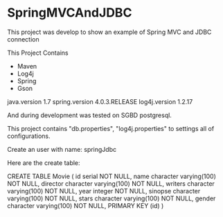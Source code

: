 # SpringMVCAndJDBC
This project was develop to show an example of Spring MVC and JDBC connection

This Project Contains
* Maven
* Log4j
* Spring
* Gson

 
java.version 1.7
spring.version 4.0.3.RELEASE
log4j.version 1.2.17
 

And during development was tested on SGBD postgresql.

This project contains "db.properties", "log4j.properties" to settings all of configurations.

Create an user with name: springJdbc 
 
Here are the create table:

CREATE TABLE Movie
(
    id serial NOT NULL,
    name character varying(100) NOT NULL,
    director character varying(100) NOT NULL,
    writers character varying(100) NOT NULL,
    year integer NOT NULL,
    sinopse character varying(100) NOT NULL,
    stars character varying(100) NOT NULL,
    gender character varying(100) NOT NULL,
    PRIMARY KEY (id)
)
